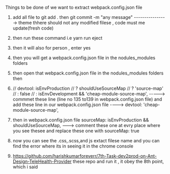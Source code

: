 Things to be done of we want to extract webpack.config.json file
1) add all file to git add . then git commit -m "any message" ----------------> theme thhere should not any modified filese , code must me update(fresh code)
2) then run these command i.e yarn run eject
3) then it will also for person , enter yes
4) then you will get a webpack.config.json file in the nodules_modules folders
5) then open that webpack.config.json file in the nodules_modules folders then 
6)  // devtool: isEnvProduction
    //   ? shouldUseSourceMap
    //     ? 'source-map'
    //     : false
    //   : isEnvDevelopment && 'cheap-module-source-map',  -----> commmet these line (line no 135 to139 in webpack.config.json file) and
 add these line in our   webpack.config.json file   ---->  devtool: 'cheap-module-source-map',
7) then in webpack.config.json file
            sourceMap: isEnvProduction && shouldUseSourceMap, ---> comment these one at evry place where you see thesee 
            and
            replace these one with sourceMap: true
            
8) now you can see the .css,.scss,and js extact filese name and you can find the error where its in seeing it in the chrome console
           
            
            
            
9) https://github.com/harishkumarforeverr/7th-Task-dev2prod-on-Ant-Design-TeleHealth-Provider these repo and run it , it obey the 8th point, which i said
